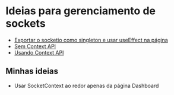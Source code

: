 # Ideias para gerenciamento de sockets

- [Exportar o socketio como singleton e usar useEffect na página](https://stackoverflow.com/questions/57179948/how-to-pass-single-socket-io-instance-to-pages-with-context-api)
- [Sem Context API](https://developer.okta.com/blog/2021/07/14/socket-io-react-tutorial)
- [Usando Context API](https://ultimateakash.com/blog-details/IiwzRGAKYAo=/How-to-Integrate-Socket.IO-with-React-2021)


## Minhas ideias

- Usar SocketContext ao redor apenas da página Dashboard